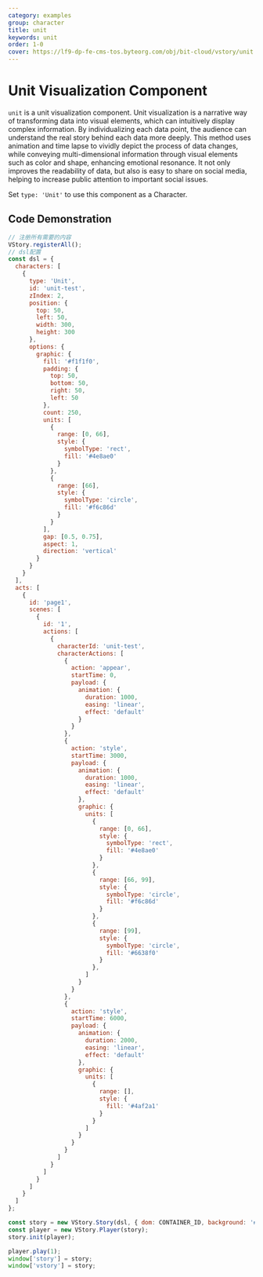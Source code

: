 ```yaml
---
category: examples
group: character
title: unit
keywords: unit
order: 1-0
cover: https://lf9-dp-fe-cms-tos.byteorg.com/obj/bit-cloud/vstory/unit.gif
---
```


# Unit Visualization Component

`unit` is a unit visualization component. Unit visualization is a narrative way of transforming data into visual elements, which can intuitively display complex information. By individualizing each data point, the audience can understand the real story behind each data more deeply. This method uses animation and time lapse to vividly depict the process of data changes, while conveying multi-dimensional information through visual elements such as color and shape, enhancing emotional resonance. It not only improves the readability of data, but also is easy to share on social media, helping to increase public attention to important social issues.

Set `type: 'Unit'` to use this component as a Character.

## Code Demonstration

```javascript livedemo template=vstory
// 注册所有需要的内容
VStory.registerAll();
// dsl配置
const dsl = {
  characters: [
    {
      type: 'Unit',
      id: 'unit-test',
      zIndex: 2,
      position: {
        top: 50,
        left: 50,
        width: 300,
        height: 300
      },
      options: {
        graphic: {
          fill: '#f1f1f0',
          padding: {
            top: 50,
            bottom: 50,
            right: 50,
            left: 50
          },
          count: 250,
          units: [
            {
              range: [0, 66],
              style: {
                symbolType: 'rect',
                fill: '#4e8ae0'
              }
            },
            {
              range: [66],
              style: {
                symbolType: 'circle',
                fill: '#f6c86d'
              }
            }
          ],
          gap: [0.5, 0.75],
          aspect: 1,
          direction: 'vertical'
        }
      }
    }
  ],
  acts: [
    {
      id: 'page1',
      scenes: [
        {
          id: '1',
          actions: [
            {
              characterId: 'unit-test',
              characterActions: [
                {
                  action: 'appear',
                  startTime: 0,
                  payload: {
                    animation: {
                      duration: 1000,
                      easing: 'linear',
                      effect: 'default'
                    }
                  }
                },
                {
                  action: 'style',
                  startTime: 3000,
                  payload: {
                    animation: {
                      duration: 1000,
                      easing: 'linear',
                      effect: 'default'
                    },
                    graphic: {
                      units: [
                        {
                          range: [0, 66],
                          style: {
                            symbolType: 'rect',
                            fill: '#4e8ae0'
                          }
                        },
                        {
                          range: [66, 99],
                          style: {
                            symbolType: 'circle',
                            fill: '#f6c86d'
                          }
                        },
                        {
                          range: [99],
                          style: {
                            symbolType: 'circle',
                            fill: '#6638f0'
                          }
                        },
                      ]
                    }
                  }
                },
                {
                  action: 'style',
                  startTime: 6000,
                  payload: {
                    animation: {
                      duration: 2000,
                      easing: 'linear',
                      effect: 'default'
                    },
                    graphic: {
                      units: [
                        {
                          range: [],
                          style: {
                            fill: '#4af2a1'
                          }
                        }
                      ]
                    }
                  }
                }
              ]
            }
          ]
        }
      ]
    }
  ]
};

const story = new VStory.Story(dsl, { dom: CONTAINER_ID, background: '#ebecf0' });
const player = new VStory.Player(story);
story.init(player);

player.play(1);
window['story'] = story;
window['vstory'] = story;
```
